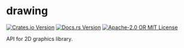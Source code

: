 # drawing

[![Crates.io Version](https://img.shields.io/crates/v/drawing.svg)](https://crates.io/crates/drawing)
[![Docs.rs Version](https://docs.rs/drawing/badge.svg)](https://docs.rs/drawing)
[![Apache-2.0 OR MIT License](https://img.shields.io/crates/l/drawing.svg)](https://github.com/marek-g/rust-drawing/blob/master/LICENSE-APACHE)

API for 2D graphics library.
